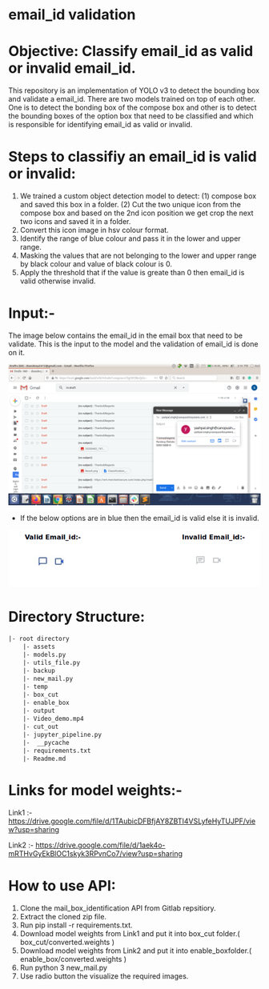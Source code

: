 # email_id validation

# Objective: Classify email_id as valid or invalid email_id.

This repository is an implementation of YOLO v3 to detect the bounding box and validate a email_id. 
There are two models trained on top of each other. One is to detect the bonding box of the compose box 
and other is to detect the bounding boxes of the option box that need to be classified and which is responsible for 
identifying email_id as valid or invalid.

# Steps to classifiy an email_id is valid or invalid:

1. We trained a custom object detection model to detect:
    (1) compose box and saved this box in a folder.
    (2) Cut the two unique icon from the compose box and based on the 2nd icon position we get crop the next two icons and saved it in a folder.
2. Convert this icon image in hsv colour format.
3. Identify the range of blue colour and pass it in the lower and upper range.
4. Masking the values that are not belonging to the lower and upper range by black colour and value of black colour is 0.
5. Apply the threshold that if the value is greate than 0 then email_id is valid otherwise invalid.

# Input:- 
The image below contains the email_id in the email box that need to be validate. This is the input to the model and the validation of email_id is done on it.


![Screenshot](https://github.com/nka218/email_id_validation/blob/main/backup/1_d.png)



- If  the below options are in blue then the email_id is valid else it is invalid.

![Screenshot](https://github.com/nka218/email_id_validation/blob/main/backup/valid_invalid.png)




# Directory Structure:

	|- root directory
		|- assets
		|- models.py 
		|- utils_file.py
		|- backup
		|- new_mail.py
		|- temp
		|- box_cut
		|- enable_box 
		|- output 
		|- Video_demo.mp4
		|- cut_out  
		|- jupyter_pipeline.py 
		|-  __pycache
		|- requirements.txt
		|- Readme.md
		
# Links for model weights:-
Link1 :- https://drive.google.com/file/d/1TAubicDFBfjAY8ZBTI4VSLyfeHyTUJPF/view?usp=sharing <br />

Link2 :- https://drive.google.com/file/d/1aek4o-mRTHvGyEkBlOC1skyk3RPvnCo7/view?usp=sharing
		
# How to use API:

1. Clone the mail_box_identification API from Gitlab repsitiory.
2. Extract the cloned zip file.
3. Run pip install -r requirements.txt.
4. Download model weights from Link1  and put it into box_cut folder.( box_cut/converted.weights )
5. Download model weights from Link2 and put it into enable_boxfolder.( enable_box/converted.weights )
6. Run python 3 new_mail.py
7. Use radio button the visualize the required images.
